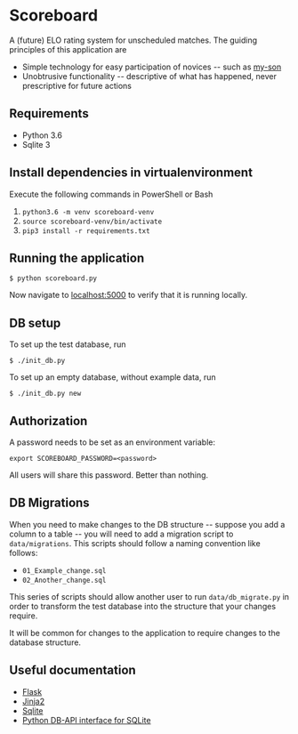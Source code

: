 # Scoreboard

A (future) ELO rating system for unscheduled matches. The guiding principles of this application are

- Simple technology for easy participation of novices -- such as [my-son](https://github.com/timothy-wilson)
- Unobtrusive functionality -- descriptive of what has happened, never prescriptive for future actions

## Requirements

- Python 3.6
- Sqlite 3

## Install dependencies in virtualenvironment

Execute the following commands in PowerShell or Bash

1. `python3.6 -m venv scoreboard-venv`
1. `source scoreboard-venv/bin/activate`
1. `pip3 install -r requirements.txt`

## Running the application

    $ python scoreboard.py

Now navigate to [localhost:5000](http://localhost:5000/) to verify that it is running locally. 

## DB setup

To set up the test database, run

    $ ./init_db.py

To set up an empty database, without example data, run

    $ ./init_db.py new

## Authorization

A password needs to be set as an environment variable:

    export SCOREBOARD_PASSWORD=<password>

All users will share this password. Better than nothing.

## DB Migrations

When you need to make changes to the DB structure -- suppose you add a column to a table --
you will need to add a migration script to `data/migrations`. This scripts should follow a naming
convention like follows:

- `01_Example_change.sql`
- `02_Another_change.sql`

This series of scripts should allow another user to run `data/db_migrate.py` in order to transform
the test database into the structure that your changes require.

It will be common for changes to the application to require changes to the database structure.

## Useful documentation

- [Flask](http://flask.pocoo.org/docs/0.12/)
- [Jinja2](http://jinja.pocoo.org/docs/dev/)
- [Sqlite](https://sqlite.org/docs.html)
- [Python DB-API interface for SQLite](https://docs.python.org/3/library/sqlite3.html)
